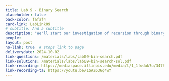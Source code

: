 ```yaml
---
title: Lab 9 - Binary Search
placeholder: false
back-color: fafaf4
card-link: LabLink09
# subtitle: And a subtitle
description: "We'll start our investigation of recursion through binary search and the many variations of the binary search problem."
people:
layout: post
no-link: true  # stops link to page 
deliverydate: 2024-10-02
link-questions: /materials/labs/lab09-bin-search.pdf
link-solutions: /materials/labs/lab09-bin-search-sol.pdf
link-recording: https://mediaspace.illinois.edu/media/t/1_1fwduk7u/347892222
link-recording-ta: https://youtu.be/1SAZ636q4wY
---
```










